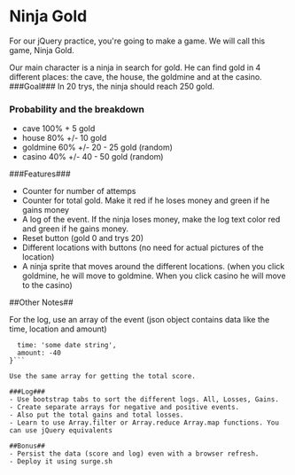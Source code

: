 # Ninja Gold
For our jQuery practice, you're going to make a game. We will call this game, Ninja Gold.

Our main character is a ninja in search for gold. He can find gold in 4 different places: the cave, the house, the goldmine and at the casino. 
###Goal###
In 20 trys, the ninja should reach 250 gold.

### Probability and the breakdown ###
- cave 100% + 5 gold
- house 80% +/- 10 gold
- goldmine 60% +/- 20 - 25  gold (random)
- casino 40% +/- 40 - 50 gold (random)

###Features###
- Counter for number of attemps
- Counter for total gold. Make it red if he loses money and green if he gains money
- A log of the event. If the ninja loses money, make the log text color red and green if he gains money.
- Reset button (gold 0 and trys 20)
- Different locations with buttons (no need for actual pictures of the location)
- A ninja sprite that moves around the different locations. (when you click goldmine, he will move to goldmine. When you click casino he will move to the casino)


##Other Notes##

For the log, use an array of the event (json object contains data like the time, location and amount) 

```{ location: 'cave',
  time: 'some date string',
  amount: -40
}```

Use the same array for getting the total score. 

###Log###
- Use bootstrap tabs to sort the different logs. All, Losses, Gains.
- Create separate arrays for negative and positive events. 
- Also put the total gains and total losses.
- Learn to use Array.filter or Array.reduce Array.map functions. You can use jQuery equivalents

##Bonus##
- Persist the data (score and log) even with a browser refresh.
- Deploy it using surge.sh



